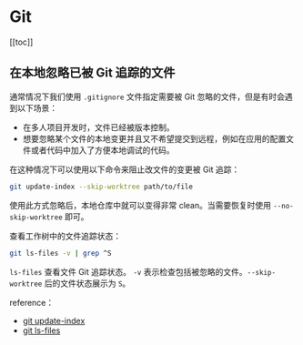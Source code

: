 # Git

[[toc]]

## 在本地忽略已被 Git 追踪的文件

通常情况下我们使用 `.gitignore` 文件指定需要被 Git 忽略的文件，但是有时会遇到以下场景：

- 在多人项目开发时，文件已经被版本控制。
- 想要忽略某个文件的本地变更并且又不希望提交到远程，例如在应用的配置文件或者代码中加入了方便本地调试的代码。

在这种情况下可以使用以下命令来阻止改文件的变更被 Git 追踪：

```sh
git update-index --skip-worktree path/to/file
```

使用此方式忽略后，本地仓库中就可以变得非常 clean。当需要恢复时使用 `--no-skip-worktree` 即可。

查看工作树中的文件追踪状态：

```sh
git ls-files -v | grep ^S
```

`ls-files` 查看文件 Git 追踪状态。 `-v` 表示检查包括被忽略的文件。`--skip-worktree` 后的文件状态展示为 `S`。

reference：

- [git update-index](https://git-scm.com/docs/git-update-index)
- [git ls-files](https://git-scm.com/docs/git-ls-files)

<Vssue />
